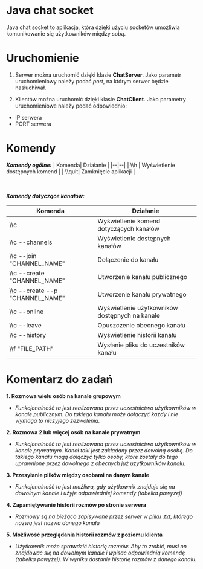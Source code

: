 # Java chat socket
Java chat socket to aplikacja, która dzięki użyciu socketów umożliwia komunikowanie się użytkowników między sobą.

# Uruchomienie
1. Serwer można uruchomić dzięki klasie **ChatServer**. Jako parametr uruchomieniowy należy podać *port*, na którym serwer będzie nasłuchiwał.

3. Klientów można uruchomić dzięki klasie **ChatClient**. Jako parametry uruchomieniowe należy podać odpowiednio:
- IP serwera
- PORT serwera

# Komendy

***Komendy ogólne:***
|  Komenda| Działanie |
|--|--|
| \\\h   | Wyświetlenie dostępnych komend |
| \\\quit| Zamknięcie aplikacji |

<br></br>
***Komendy dotyczące kanałów:***
    					    
|  Komenda| Działanie |
|--|--|
| \\\c   | Wyświetlenie komend dotyczących kanałów |
| \\\c --channels | Wyświetlenie dostępnych kanałów |
| \\\c --join "CHANNEL_NAME" | Dołączenie do kanału |
| \\\c --create "CHANNEL_NAME" | Utworzenie kanału publicznego |
| \\\c --create --p "CHANNEL_NAME" | Utworzenie kanału prywatnego |
| \\\c --online | Wyświetlenie użytkowników dostępnych na kanale |
| \\\c --leave | Opuszczenie obecnego kanału |
| \\\c --history | Wyświetlenie historii kanału |
| \\\f "FILE_PATH" | Wysłanie pliku do uczestników kanału |

    
# Komentarz do zadań
**1. Rozmowa wielu osób na kanale grupowym**
- *Funkcjonalność ta jest realizowana przez uczestnictwo użytkowników w kanale publicznym. Do takiego kanału może dołączyć każdy i nie wymaga to niczyjego zezwolenia.*

**2. Rozmowa 2 lub więcej osób na kanale prywatnym**
- *Funkcjonalność ta jest realizowana przez uczestnictwo użytkowników w kanale prywatnym. Kanał taki jest zakładany przez dowolną osobę. Do takiego kanału mogą dołączyć tylko osoby, które zostały do tego uprawnione przez dowolnego z obecnych już użytkowników kanału.*

**3. Przesyłanie plików między osobami na danym kanale**
- *Funkcjonalność ta jest możliwa, gdy użytkownik znajduje się na dowolnym kanale i użyje odpowiedniej komendy (tabelka powyżej)*

**4. Zapamiętywanie historii rozmów po stronie serwera**
- *Rozmowy są na bieżąco zapisywane przez serwer w pliku .txt, którego nazwą jest nazwa danego kanału*

**5. Możliwość przeglądania historii rozmów z poziomu klienta**
- *Użytkownik może sprawdzić historię rozmów. Aby to zrobić, musi on znajdować się na dowolnym kanale i wpisać odpowiednią komendę (tabelka powyżej). W wyniku dostanie historię rozmów z danego kanału.*
